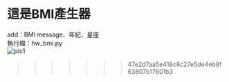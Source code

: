 # 這是BMI產生器 

add：BMI message、年紀、星座 \
執行檔：hw_bmi.py \
![pic1](https://user-images.githubusercontent.com/128680931/228880866-31c83122-ce93-4d6e-ba5d-5713fc763fe2.png)


>>>>>>> 47e2d7aa5e418c8c27e5de4eb8f63807b17601b3
